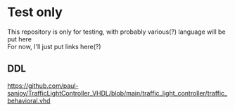 # Test only  
This repository is only for testing, with probably various(?) language will be put here  
For now, I'll just put links here(?)  

## DDL  
https://github.com/paul-sanjoy/TrafficLightController_VHDL/blob/main/traffic_light_controller/traffic_behavioral.vhd
